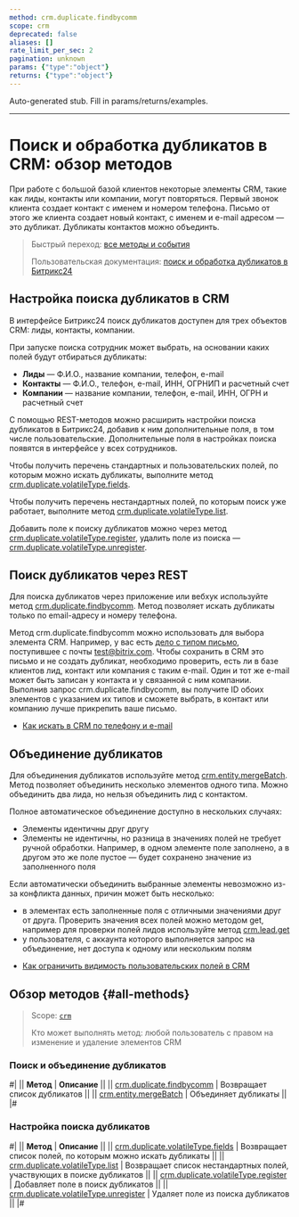 ```yaml
---
method: crm.duplicate.findbycomm
scope: crm
deprecated: false
aliases: []
rate_limit_per_sec: 2
pagination: unknown
params: {"type":"object"}
returns: {"type":"object"}
---
```


Auto-generated stub. Fill in params/returns/examples.

---

# Поиск и обработка дубликатов в CRM: обзор методов 

При работе с большой базой клиентов некоторые элементы CRM, такие как лиды, контакты или компании, могут повторяться. Первый звонок клиента создает контакт с именем и номером телефона. Письмо от этого же клиента создает новый контакт, с именем и e-mail адресом  — это дубликат.  Дубликаты контактов можно объединть. 

> Быстрый переход: [все методы и события](#all-methods)
> 
> Пользовательская документация: [поиск и обработка дубликатов в Битрикс24](https://helpdesk.bitrix24.ru/open/10649014/) 

## Настройка поиска дубликатов в CRM

В интерфейсе Битрикс24 поиск дубликатов доступен для трех объектов CRM: лиды, контакты, компании. 

При запуске поиска сотрудник может выбрать, на основании каких полей будут отбираться дубликаты:

* **Лиды** — Ф.И.О., название компании, телефон, e-mail
* **Контакты** — Ф.И.О., телефон, e-mail, ИНН, ОГРНИП и расчетный счет
* **Компании** — название компании, телефон, e-mail, ИНН, ОГРН и расчетный счет

С помощью REST-методов можно расширить настройки поиска дубликатов в Битрикс24, добавив к ним дополнительные поля, в том числе пользовательские. Дополнительные поля в настройках поиска появятся в интерфейсе у всех сотрудников.

Чтобы получить перечень стандартных и пользовательских полей, по которым можно искать дубликаты, выполните метод [crm.duplicate.volatileType.fields](./volatile-type/crm-duplicate-volatile-type-fields.md).

Чтобы получить перечень нестандартных полей, по которым поиск уже работает, выполните метод [crm.duplicate.volatileType.list](./volatile-type/crm-duplicate-volatile-type-list.md).

Добавить поле к поиску дубликатов можно через метод [crm.duplicate.volatileType.register](./volatile-type/crm-duplicate-volatile-type-register.md), удалить поле из поиска — [crm.duplicate.volatileType.unregister](./volatile-type/crm-duplicate-volatile-type-unregister.md).

## Поиск дубликатов через REST

Для поиска дубликатов через приложение или вебхук используйте метод [crm.duplicate.findbycomm](./crm-duplicate-find-by-comm.md). Метод позволяет искать дубликаты только по email-адресу и номеру телефона. 

Метод crm.duplicate.findbycomm можно использовать для выбора элемента CRM. Например, у вас есть [дело c типом письмо](../timeline/activities/index.md), поступившее с почты test@bitrix.com. Чтобы сохранить в CRM это письмо и не создать дубликат, необходимо проверить, есть ли в базе клиентов лид, контакт или компания с таким e-mail. Один и тот же e-mail может быть записан у контакта и у связанной с ним компании. Выполнив запрос crm.duplicate.findbycomm, вы получите ID обоих элементов с указанием их типов и сможете выбрать, в контакт или компанию лучше прикрепить ваше письмо. 



- [Как искать в CRM по телефону и e-mail](../../../tutorials/crm/how-to-get-lists/search-by-phone-and-email.md)



## Объединение дубликатов

Для объединения дубликатов используйте метод [crm.entity.mergeBatch](./crm-entity-merge-batch.md). Метод позволяет объединить несколько элементов одного типа. Можно объединить два лида, но нельзя объединить лид с контактом.

Полное автоматическое объединение доступно в нескольких случаях: 

* Элементы идентичны друг другу
* Элементы не идентичны, но разница в значениях полей не требует ручной обработки. Например, в одном элементе поле заполнено, а в другом это же поле пустое — будет сохранено значение из заполненного поля

Если автоматически объединить выбранные элементы невозможно из-за конфликта данных, причин может быть несколько: 

* в элементах есть заполненные поля c отличными значениями друг от друга. Проверить значения всех полей можно методом get, например для проверки полей лидов используйте метод [crm.lead.get](../leads/crm-lead-get.md)
* у пользователя, с аккаунта которого выполняется запрос на объединение, нет доступа к одному или нескольким полям



- [Как ограничить видимость пользовательских полей в CRM](https://helpdesk.bitrix24.ru/open/23204032/)
  


## Обзор методов {#all-methods}

> Scope: [`crm`](../../scopes/permissions.md)
>
> Кто может выполнять метод: любой пользователь с правом на изменение и удаление элементов CRM

### Поиск и объединение дубликатов

#|
|| **Метод** | **Описание** ||
|| [crm.duplicate.findbycomm](./crm-duplicate-find-by-comm.md) | Возвращает список дубликатов ||
|| [crm.entity.mergeBatch](./crm-entity-merge-batch.md) | Объединяет дубликаты ||
|#

### Настройка поиска дубликатов

#|
|| **Метод** | **Описание** ||
|| [crm.duplicate.volatileType.fields](./volatile-type/crm-duplicate-volatile-type-fields.md) | Возвращает список полей, по которым можно искать дубликаты ||
|| [crm.duplicate.volatileType.list](./volatile-type/crm-duplicate-volatile-type-list.md) | Возвращает список нестандартных полей, участвующих в поиске дубликатов ||
|| [crm.duplicate.volatileType.register](./volatile-type/crm-duplicate-volatile-type-register.md) | Добавляет поле в поиск дубликатов ||
|| [crm.duplicate.volatileType.unregister](./volatile-type/crm-duplicate-volatile-type-unregister.md) | Удаляет поле из поиска дубликатов ||
|#



